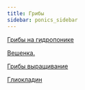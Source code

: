 ```yaml
---
title: Грибы
sidebar: ponics_sidebar
---
```


[Грибы на гидропонике](b18_griby/t0122_griby_na_gidroponike.html)

[Вешенка.](b18_griby/t0136_veshenka.html)

[Грибы выращивание](b18_griby/t0422_griby_vyrashivanie.html)

[Глиокладин](b18_griby/t1371_gliokladin.html)

